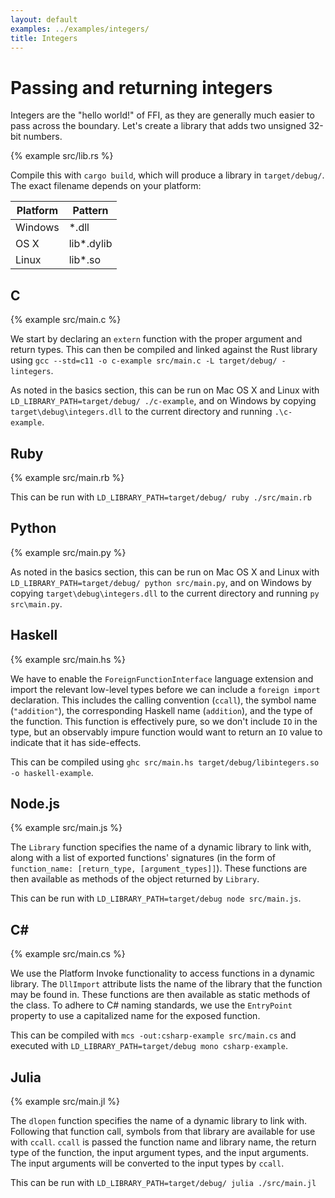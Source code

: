 ```yaml
---
layout: default
examples: ../examples/integers/
title: Integers
---
```


# Passing and returning integers

Integers are the "hello world!" of FFI, as they are generally much
easier to pass across the boundary. Let's create a library that adds
two unsigned 32-bit numbers.

{% example src/lib.rs %}

Compile this with `cargo build`, which will produce a library in
`target/debug/`. The exact filename depends on your platform:

| Platform | Pattern    |
|----------|------------|
| Windows  | *.dll      |
| OS X     | lib*.dylib |
| Linux    | lib*.so    |

## C

{% example src/main.c %}

We start by declaring an `extern` function with the proper argument
and return types. This can then be compiled and linked against the
Rust library using `gcc --std=c11 -o c-example src/main.c -L
target/debug/ -lintegers`.

As noted in the basics section, this can be run on Mac OS X and Linux
with `LD_LIBRARY_PATH=target/debug/ ./c-example`, and on Windows by
copying `target\debug\integers.dll` to the current directory and
running `.\c-example`.

## Ruby

{% example src/main.rb %}

This can be run with `LD_LIBRARY_PATH=target/debug/ ruby
./src/main.rb`

## Python

{% example src/main.py %}

As noted in the basics section, this can be run on Mac OS X and Linux
with `LD_LIBRARY_PATH=target/debug/ python src/main.py`, and on
Windows by copying `target\debug\integers.dll` to the current
directory and running `py src\main.py`.

## Haskell

{% example src/main.hs %}

We have to enable the `ForeignFunctionInterface` language extension and
import the relevant low-level types before we can include a
`foreign import` declaration. This includes the calling convention
(`ccall`), the symbol name (`"addition"`), the corresponding Haskell
name (`addition`), and the type of the function. This function is
effectively pure, so we don't include `IO` in the type, but an
observably impure function would want to return an `IO` value to
indicate that it has side-effects.

This can be compiled using
`ghc src/main.hs target/debug/libintegers.so -o haskell-example`.

## Node.js

{% example src/main.js %}

The `Library` function specifies the name of a dynamic library to link with,
along with a list of exported functions' signatures (in the form of
`function_name: [return_type, [argument_types]]`). These functions are then
available as methods of the object returned by `Library`.

This can be run with `LD_LIBRARY_PATH=target/debug node src/main.js`.

## C\#

{% example src/main.cs %}

We use the Platform Invoke functionality to access functions in a
dynamic library. The `DllImport` attribute lists the name of the
library that the function may be found in. These functions are then
available as static methods of the class. To adhere to C# naming
standards, we use the `EntryPoint` property to use a capitalized name
for the exposed function.

This can be compiled with `mcs -out:csharp-example src/main.cs` and
executed with `LD_LIBRARY_PATH=target/debug mono csharp-example`.

## Julia

{% example src/main.jl %}

The `dlopen` function specifies the name of a dynamic library to link with.
Following that function call, symbols from that library are available for use
with `ccall`. `ccall` is passed the function name and library name, the
return type of the function, the input argument types, and the input arguments.
The input arguments will be converted to the input types by `ccall`.

This can be run with `LD_LIBRARY_PATH=target/debug/ julia
./src/main.jl`
